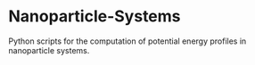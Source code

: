 # Nanoparticle-Systems

Python scripts for the computation of potential energy profiles in nanoparticle systems.
